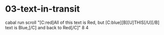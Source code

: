# 03-text-in-transit

cabal run scroll "[C:red]All of this text is Red, but [C:blue][B][U]THIS[/U][/B] text is Blue,[/C] and back to Red[/C]" 8 4

